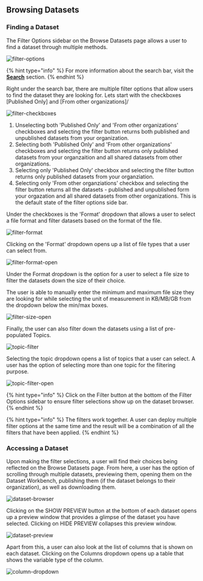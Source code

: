 ## Browsing Datasets

### Finding a Dataset

The Filter Options sidebar on the Browse Datasets page allows a user to find a dataset through multiple methods. 

![filter-options](../images/filter-options-datasetbrowser.png)

{% hint type="info" %}
For more information about the search bar, visit the **[Search](/sections/Search.md)** section.
{% endhint %}

Right under the search bar, there are multiple filter options that allow users to find the dataset they are looking for. Lets start with the checkboxes [Published Only] and [From other organizations]/

![filter-checkboxes](../images/filter-checkboxes.png)

1) Unselecting both 'Published Only' and 'From other organizations' checkboxes and selecting the filter button returns both published and unpublished datasets from your organization.
2) Selecting both 'Published Only' and 'From other organizations' checkboxes and selecting the filter button returns only published datasets from your organzaition and all shared datasets from other organizations.
3) Selecting only 'Published Only' checkbox and selecting the filter button returns only published datasets from your organziation.
4) Selecting only 'From other organziations' checkbox and selecting the filter button returns all the datasets - published and unpublished form your orgazation and all shared datasets from other organizations. This is the default state of the filter options side bar.

Under the checkboxes is the 'Format' dropdown that allows a user to select a file format and filter datasets based on the format of the file. 

![filter-format](../images/filter-format.png)

Clicking on the 'Format' dropdown opens up a list of file types that a user can select from.

![filter-format-open](../images/filter-format-open.png)

Under the Format dropdown is the option for a user to select a file size to filter the datasets down the size of their choice. 

The user is able to manually enter the minimum and maximum file size they are looking for while selecting the unit of measurement in KB/MB/GB from the dropdown below the min/max boxes. 

![filter-size-open](../images/filter-size-minmax.png)

Finally, the user can also filter down the datasets using a list of pre-populated Topics. 

![topic-filter](../images/topic-filter.png)

Selecting the topic dropdown opens a list of topics that a user can select. A user has the option of selecting more than one topic for the filtering purpose.

![topic-filter-open](../images/topic-open.png)

{% hint type="info" %}
Click on the Filter button at the bottom of the Filter Options sidebar to ensure filter selections show up on the dataset browser.
{% endhint %}

{% hint type="info" %}
The filters work together. A user can deploy multiple filter options at the same time and the result will be a combination of all the filters that have been applied.
{% endhint %}

### Accessing a Dataset

Upon making the filter selections, a user will find their choices being reflected on the Browse Datasets page. From here, a user has the option of scrolling through multiple datasets, previewing them, opening them on the Dataset Workbench, publishing them (if the dataset belongs to their organization),  as well as downloading them.

![dataset-browser](../images/dataset-browser.png)

Clicking on the SHOW PREVIEW button at the bottom of each dataset opens up a preview window that provides a glimpse of the dataset you have selected. Clicking on HIDE PREVIEW collapses this preview window. 

![dataset-preview](../images/dataset-preview.png)

Apart from this, a user can also look at the list of columns that is shown on each dataset. Clicking on the Columns dropdown opens up a table that shows the variable type of the column.

![column-dropdown](../images/column-dropdown.png)

